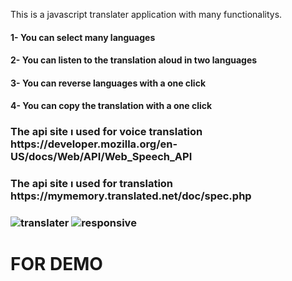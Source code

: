 This is a javascript translater application with many functionalitys.

<h4>1- You can select many languages</h4>
<h4>2- You can listen to the translation aloud in two languages</h4>
<h4>3- You can reverse languages with a one click</h4>
<h4>4- You can copy the translation with a one click </h4>

<h3>The api site ı used for voice translation https://developer.mozilla.org/en-US/docs/Web/API/Web_Speech_API<h3>
<h3>The api site ı used for translation https://mymemory.translated.net/doc/spec.php<h3>

![translater](https://user-images.githubusercontent.com/96912858/195787675-bc1f7c8a-c375-419f-a7e2-c6612de78d6a.png)
![responsive](https://user-images.githubusercontent.com/96912858/195787682-bb8d1db5-a72c-4cb4-a161-eeb30ad6bd62.png)


<h1>FOR DEMO</h1>
<h2></h2>
